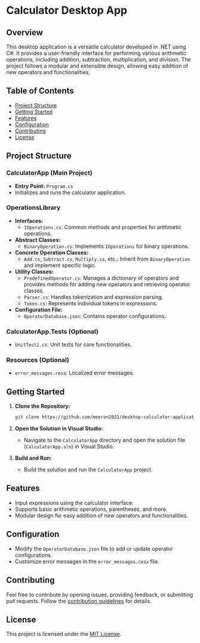 # Calculator Desktop App

## Overview

This desktop application is a versatile calculator developed in .NET using C#. It provides a user-friendly interface for performing various arithmetic operations, including addition, subtraction, multiplication, and division. The project follows a modular and extensible design, allowing easy addition of new operators and functionalities.

## Table of Contents

- [Project Structure](#project-structure)
- [Getting Started](#getting-started)
- [Features](#features)
- [Configuration](#configuration)
- [Contributing](#contributing)
- [License](#license)

## Project Structure

### CalculatorApp (Main Project)
- **Entry Point:** `Program.cs`
- Initializes and runs the calculator application.

### OperationsLibrary
- **Interfaces:**
  - `IOperations.cs`: Common methods and properties for arithmetic operations.
- **Abstract Classes:**
  - `BinaryOperation.cs`: Implements `IOperations` for binary operations.
- **Concrete Operation Classes:**
  - `Add.cs`, `Subtract.cs`, `Multiply.cs`, etc.: Inherit from `BinaryOperation` and implement specific logic.
- **Utility Classes:**
  - `PredefinedOperator.cs`: Manages a dictionary of operators and provides methods for adding new operators and retrieving operator classes.
  - `Parser.cs`: Handles tokenization and expression parsing.
  - `Token.cs`: Represents individual tokens in expressions.
- **Configuration File:**
  - `OperatorDatabase.json`: Contains operator configurations.

### CalculatorApp.Tests (Optional)
- `UnitTest1.cs`: Unit tests for core functionalities.

### Resources (Optional)
- `error_messages.resx`: Localized error messages.

## Getting Started

1. **Clone the Repository:**
   ```bash
   git clone https://github.com/meeran2021/desktop-calculator-application.git
   ```

2. **Open the Solution in Visual Studio:**
   - Navigate to the `CalculatorApp` directory and open the solution file (`CalculatorApp.sln`) in Visual Studio.

3. **Build and Run:**
   - Build the solution and run the `CalculatorApp` project.

## Features

- Input expressions using the calculator interface.
- Supports basic arithmetic operations, parentheses, and more.
- Modular design for easy addition of new operators and functionalities.

## Configuration

- Modify the `OperatorDatabase.json` file to add or update operator configurations.
- Customize error messages in the `error_messages.resx` file.

## Contributing

Feel free to contribute by opening issues, providing feedback, or submitting pull requests. Follow the [contribution guidelines](CONTRIBUTING.md) for details.

## License

This project is licensed under the [MIT License](LICENSE).
